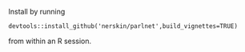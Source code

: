 Install by running

```
devtools::install_github('nerskin/parlnet',build_vignettes=TRUE)
```

from within an R session.
